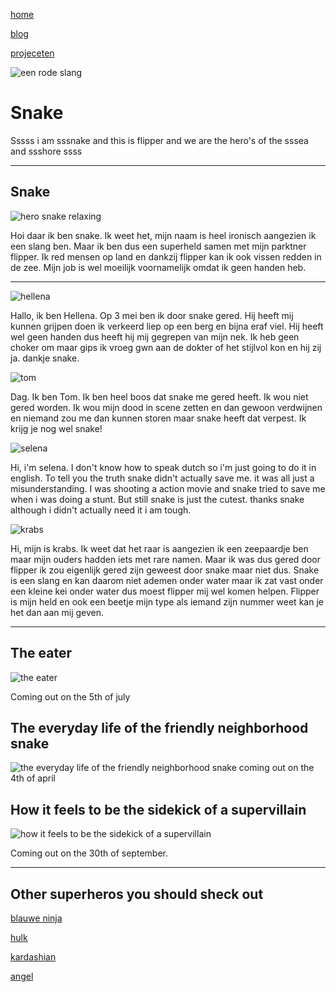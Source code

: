 [home](portfolio.md)

[blog](blog.md)

[projeceten](projecten.md)

![een rode slang](../afbeeldingen%20project/snake.jpg)
# Snake 

Sssss i am sssnake and this is flipper and we are the hero's of the sssea and ssshore ssss

---
 ## Snake

 ![hero snake relaxing](../afbeeldingen%20project/personal.jpg)

 Hoi daar ik ben snake. Ik weet het, mijn naam is heel ironisch aangezien ik een slang ben. Maar ik ben dus een superheld samen met mijn parktner flipper. Ik red mensen op land en dankzij flipper kan ik ook vissen redden in de zee. Mijn job is wel moeilijk voornamelijk omdat ik geen handen heb.

---
![hellena](../afbeeldingen%20project/hellena.jpg)

Hallo, ik ben Hellena. Op 3 mei ben ik door snake gered. Hij heeft mij kunnen grijpen doen ik verkeerd liep op een berg en bijna eraf viel. Hij heeft wel geen handen dus heeft hij mij gegrepen van mijn nek. Ik heb geen choker om maar gips ik vroeg gwn aan de dokter of het stijlvol kon en hij zij ja. dankje snake.

![tom](../afbeeldingen%20project/tom.jpg)

Dag. Ik ben Tom. Ik ben heel boos dat snake me gered heeft. Ik wou niet gered worden. Ik wou mijn dood in scene zetten en dan gewoon verdwijnen en niemand zou me dan kunnen storen maar snake heeft dat verpest. Ik krijg je nog wel snake!

![selena](../afbeeldingen%20project/selena.jpg)

Hi, i'm selena. I don't know how to speak dutch so i'm just going to do it in english. To tell you the truth snake didn't actually save me. it was all just a misunderstanding. I was shooting a action movie and snake tried to save me when i was doing a stunt. But still snake is just the cutest. thanks snake although i didn't actually need it i am tough.

![krabs](../afbeeldingen%20project/krabs.jpg)

Hi, mijn is krabs. Ik weet dat het raar is aangezien ik een zeepaardje ben maar mijn ouders hadden iets met rare namen. Maar ik was dus gered door flipper ik zou eigenlijk gered zijn geweest door snake maar niet dus. Snake is een slang en kan daarom niet ademen onder water maar ik zat vast onder een kleine kei onder water dus moest flipper mij wel komen helpen. Flipper is mijn held en ook een beetje mijn type als iemand zijn nummer weet kan je het dan aan mij geven.

---
## The eater

![the eater](../afbeeldingen%20project/the%20eater.jpg)

Coming out on the 5th of july 

## The everyday life of the friendly neighborhood snake

![the everyday life of the friendly neighborhood snake](../afbeeldingen%20project/the%20everyday%20life%20of%20the%20friendly%20neighberhood%20snake.jpg)
coming out on the 4th of april

## How it feels to be the sidekick of a supervillain

![how it feels to be the sidekick of a supervillain](../afbeeldingen%20project/how%20it%20feels%20to%20be%20a%20supervillain.jpg)

Coming out on the 30th of september.

---
## Other superheros you should sheck out

[blauwe ninja](../afbeeldingen%20project/blauwe%20ninja.jpg)

[hulk](../afbeeldingen%20project/hulk.jpg)

[kardashian](../afbeeldingen%20project/kardashian.jpg)

[angel](../afbeeldingen%20project/angel.jpg)
